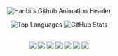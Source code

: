 <div align="center">
  <img src="https://capsule-render.vercel.app/api?type=waving&color=0:b0c4de,100:e0eaff&height=180&text=Hanbi's%20Github&animation=fadeIn&fontColor=2c2c2c&fontSize=60" alt="Hanbi's Github Animation Header"/>
</div>

<p align="center">
  <img src="https://github-readme-stats.vercel.app/api/top-langs/?username=hanbi10&count=10&layout=compact&title_color=4a4f57&text_color=5a5f66&bg_color=f5f7f9&border_color=d0d3d6" alt="Top Languages"/>
  <img src="https://github-readme-stats.vercel.app/api?username=hanbi10&show_icons=true&title_color=4a4f57&text_color=5a5f66&bg_color=f5f7f9&border_color=d0d3d6&hide_border=true" alt="GitHub Stats"/>
</p>

<br>

<div align="center">
  <img src="https://img.shields.io/badge/github-181717?style=for-the-badge&logo=github&logoColor=white">
  <img src="https://img.shields.io/badge/html5-E34F26?style=for-the-badge&logo=html5&logoColor=white">
  <img src="https://img.shields.io/badge/css3-1572B6?style=for-the-badge&logo=css3&logoColor=white">
  <img src="https://img.shields.io/badge/javascript-F7DF1E?style=for-the-badge&logo=javascript&logoColor=black">
  <img src="https://img.shields.io/badge/java-007396?style=for-the-badge&logo=java&logoColor=white">
  <img src="https://img.shields.io/badge/python-3776AB?style=for-the-badge&logo=python&logoColor=white">
  <img src="https://img.shields.io/badge/springboot-6DB33F?style=for-the-badge&logo=springboot&logoColor=white">
</div>
